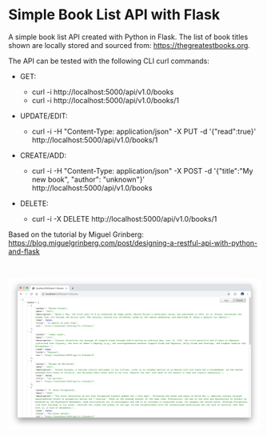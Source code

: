 # Simple Book List API with Flask

A simple book list API created with Python in Flask. The list of book titles shown are locally stored and sourced from: https://thegreatestbooks.org.

The API can be tested with the following CLI curl commands:

* GET:
  * curl -i http://localhost:5000/api/v1.0/books
  * curl -i http://localhost:5000/api/v1.0/books/1


* UPDATE/EDIT:

  * curl -i -H "Content-Type: application/json" -X PUT -d '{"read":true}' http://localhost:5000/api/v1.0/books/1


* CREATE/ADD:
  * curl -i -H "Content-Type: application/json" -X POST -d '{"title":"My new book", "author": "unknown"}' http://localhost:5000/api/v1.0/books


* DELETE:
  * curl -i -X DELETE http://localhost:5000/api/v1.0/books/1

Based on the tutorial by Miguel Grinberg:
https://blog.miguelgrinberg.com/post/designing-a-restful-api-with-python-and-flask

</br>
<p align="center">
  <img src="images/screenShot-01.png"/>
</p>
